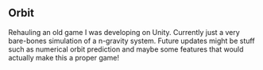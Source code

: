 ## Orbit

Rehauling an old game I was developing on Unity. Currently just a very bare-bones simulation of a n-gravity system. 
Future updates might be stuff such as numerical orbit prediction and maybe some features that would actually make this a proper game!
